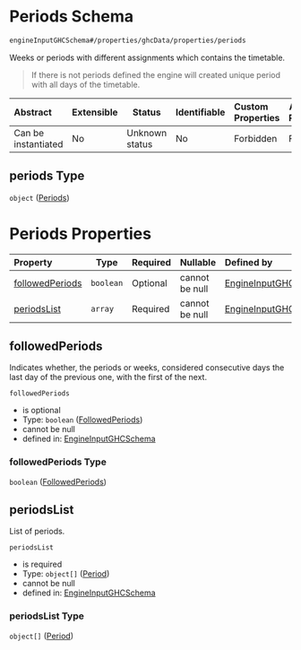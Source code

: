 # Periods Schema

```txt
engineInputGHCSchema#/properties/ghcData/properties/periods
```

Weeks or periods with different assignments which contains the timetable.


> If there is not periods defined the engine will created unique period with all days of the timetable.
>

| Abstract            | Extensible | Status         | Identifiable | Custom Properties | Additional Properties | Access Restrictions | Defined In                                                         |
| :------------------ | ---------- | -------------- | ------------ | :---------------- | --------------------- | ------------------- | ------------------------------------------------------------------ |
| Can be instantiated | No         | Unknown status | No           | Forbidden         | Forbidden             | none                | [ghc.schema.json\*](../out/ghc.schema.json "open original schema") |

## periods Type

`object` ([Periods](ghc-properties-ghcdata-properties-periods.md))

# Periods Properties

| Property                            | Type      | Required | Nullable       | Defined by                                                                                                                                                                               |
| :---------------------------------- | --------- | -------- | -------------- | :--------------------------------------------------------------------------------------------------------------------------------------------------------------------------------------- |
| [followedPeriods](#followedperiods) | `boolean` | Optional | cannot be null | [EngineInputGHCSchema](ghc-properties-ghcdata-properties-periods-properties-followedperiods.md "engineInputGHCSchema#/properties/ghcData/properties/periods/properties/followedPeriods") |
| [periodsList](#periodslist)         | `array`   | Required | cannot be null | [EngineInputGHCSchema](ghc-properties-ghcdata-properties-periods-properties-periodslist.md "engineInputGHCSchema#/properties/ghcData/properties/periods/properties/periodsList")         |

## followedPeriods

Indicates whether, the periods or weeks, considered consecutive days the last day of the previous one, with the first of the next.


`followedPeriods`

-   is optional
-   Type: `boolean` ([FollowedPeriods](ghc-properties-ghcdata-properties-periods-properties-followedperiods.md))
-   cannot be null
-   defined in: [EngineInputGHCSchema](ghc-properties-ghcdata-properties-periods-properties-followedperiods.md "engineInputGHCSchema#/properties/ghcData/properties/periods/properties/followedPeriods")

### followedPeriods Type

`boolean` ([FollowedPeriods](ghc-properties-ghcdata-properties-periods-properties-followedperiods.md))

## periodsList

List of periods.


`periodsList`

-   is required
-   Type: `object[]` ([Period](ghc-properties-ghcdata-properties-periods-properties-periodslist-period.md))
-   cannot be null
-   defined in: [EngineInputGHCSchema](ghc-properties-ghcdata-properties-periods-properties-periodslist.md "engineInputGHCSchema#/properties/ghcData/properties/periods/properties/periodsList")

### periodsList Type

`object[]` ([Period](ghc-properties-ghcdata-properties-periods-properties-periodslist-period.md))
